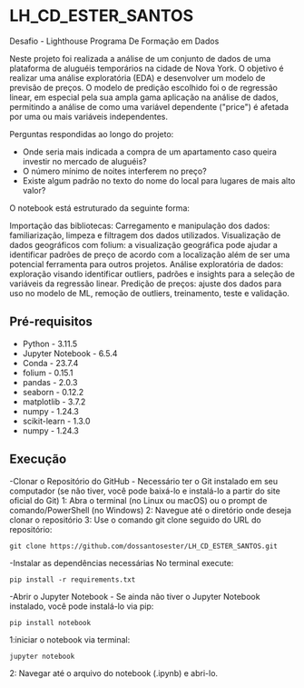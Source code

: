 # LH_CD_ESTER_SANTOS
Desafio - Lighthouse Programa De Formação em Dados

Neste projeto foi realizada a análise de um conjunto de dados de uma plataforma de aluguéis temporários na cidade de Nova York. 
O objetivo é realizar uma análise exploratória (EDA) e desenvolver um modelo de previsão de preços. O modelo de predição escolhido foi o de regressão linear, em especial pela sua ampla gama aplicação na análise de dados, permitindo a análise de como uma variável dependente ("price") é afetada por uma ou mais variáveis independentes. 


Perguntas respondidas ao longo do projeto:
- Onde seria mais indicada a compra de um apartamento caso queira investir no mercado de aluguéis?
- O número mínimo de noites interferem no preço?
- Existe algum padrão no texto do nome do local para lugares de mais alto valor?


O notebook está estruturado da seguinte forma:

Importação das bibliotecas: 
Carregamento e manipulação dos dados: familiarização, limpeza e filtragem dos dados utilizados.
Visualização de dados geográficos com folium: a visualização geográfica pode ajudar a identificar padrões de preço de acordo com a localização além de ser uma potencial ferramenta para outros projetos.
Análise exploratória de dados: exploração visando identificar outliers, padrões e insights para a seleção de variáveis da regressão linear.
Predição de preços: ajuste dos dados para uso no modelo de ML, remoção de outliers, treinamento, teste e validação.


## Pré-requisitos

- Python - 3.11.5 
- Jupyter Notebook - 6.5.4 
- Conda - 23.7.4
- folium - 0.15.1
- pandas - 2.0.3
- seaborn - 0.12.2
- matplotlib - 3.7.2
- numpy - 1.24.3
- scikit-learn - 1.3.0
- numpy - 1.24.3


## Execução
-Clonar o Repositório do GitHub - Necessário ter o Git instalado em seu computador (se não tiver, você pode baixá-lo e instalá-lo a partir do site oficial do Git)
1: Abra o terminal (no Linux ou macOS) ou o prompt de comando/PowerShell (no Windows)
2: Navegue até o diretório onde deseja clonar o repositório
3: Use o comando git clone seguido do URL do repositório:
````
git clone https://github.com/dossantosester/LH_CD_ESTER_SANTOS.git
````
-Instalar as dependências necessárias 
No terminal execute:
````
pip install -r requirements.txt
````
-Abrir o Jupyter Notebook -  Se ainda não tiver o Jupyter Notebook instalado, você pode instalá-lo via pip:
````
pip install notebook
````
1:iniciar o notebook via terminal:
````
jupyter notebook
````
2: Navegar até o arquivo do notebook (.ipynb) e abri-lo.


